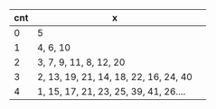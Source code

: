 | cnt  | x                                     |      |
| ---- | ------------------------------------- | ---- |
| 0    | 5                                     |      |
| 1    | 4, 6, 10                              |      |
| 2    | 3, 7, 9, 11, 8, 12, 20                |      |
| 3    | 2, 13, 19, 21, 14, 18, 22, 16, 24, 40 |      |
| 4    | 1, 15, 17, 21, 23, 25, 39, 41, 26.... |      |

